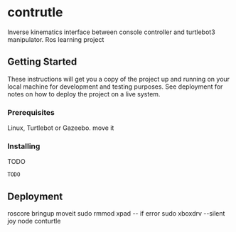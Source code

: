 # contrutle
Inverse kinematics interface between console controller and turtlebot3 manipulator. Ros learning project


## Getting Started

These instructions will get you a copy of the project up and running on your local machine for development and testing purposes. See deployment for notes on how to deploy the project on a live system.

### Prerequisites

Linux, Turtlebot or Gazeebo.
move it


### Installing
TODO

```
TODO
```


## Deployment

roscore
bringup
moveit
sudo rmmod xpad -- if error
sudo xboxdrv --silent
joy node
conturtle
